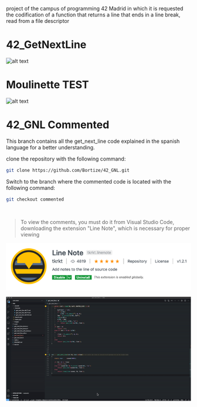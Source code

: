 project of the campus of programming 42 Madrid in which it is requested the codification of a function that returns a line that ends in a line break, read from a file descriptor

# 42_GetNextLine

![alt text](https://user-images.githubusercontent.com/17336024/74276488-1bd84900-4d16-11ea-84c5-a4aac006c36a.png)

# Moulinette TEST
![alt text](https://user-images.githubusercontent.com/17336024/74438570-c82b4400-4e6a-11ea-9f34-301c908eb0fe.png)


# 42_GNL	Commented

This branch contains all the get\_next\_line code explained in the spanish language for a better understanding.

clone the repository with the following command:<br>
```bash
git clone https://github.com/Bortize/42_GNL.git
```
Switch to the branch where the commented code is located with the following command:
```bash
git checkout commented
```
<br>

> To view the comments, you must do it from Visual Studio Code, downloading the extension "Line Note", which is necessary for proper viewing

![42_GNL](https://raw.githubusercontent.com/Bortize/42_GNL/commented/images/lineNote.png)

![42_GNL](https://raw.githubusercontent.com/Bortize/42_GNL/commented/images/gnl_explain.gif)
